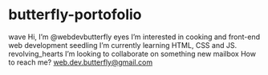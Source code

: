 # butterfly-portofolio

wave Hi, I’m @webdevbutterfly
eyes I’m interested in cooking and front-end web development
seedling I’m currently learning HTML, CSS and JS.
revolving_hearts I’m looking to collaborate on something new
mailbox How to reach me? web.dev.butterfly@gmail.com
